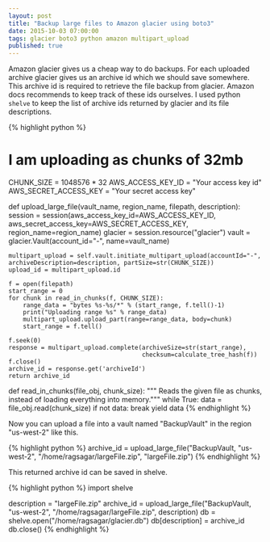 ```yaml
---
layout: post
title: "Backup large files to Amazon glacier using boto3"
date: 2015-10-03 07:00:00
tags: glacier boto3 python amazon multipart_upload
published: true
---
```


Amazon glacier gives us a cheap way to do backups. For each uploaded archive glacier gives us an archive id which we should save somewhere. This archive id is required to retrieve the file backup from glacier. Amazon docs recommends to keep track of these ids ourselves. I used python `shelve` to keep the list of archive ids returned by glacier and its file descriptions.

{% highlight python %}

# I am uploading as chunks of 32mb
CHUNK_SIZE = 1048576 * 32 
AWS_ACCESS_KEY_ID = "Your access key id"
AWS_SECRET_ACCESS_KEY = "Your secret access key"

def upload_large_file(vault_name, region_name, filepath, description):
    session = session(aws_access_key_id=AWS_ACCESS_KEY_ID, aws_secret_access_key=AWS_SECRET_ACCESS_KEY, region_name=region_name)
    glacier = session.resource("glacier")
    vault = glacier.Vault(account_id="-", name=vault_name)

    multipart_upload = self.vault.initiate_multipart_upload(accountId="-", archiveDescription=description, partSize=str(CHUNK_SIZE))
    upload_id = multipart_upload.id

    f = open(filepath)
    start_range = 0
    for chunk in read_in_chunks(f, CHUNK_SIZE):
        range_data = "bytes %s-%s/*" % (start_range, f.tell()-1)
        print("Uploading range %s" % range_data)
        multipart_upload.upload_part(range=range_data, body=chunk)
        start_range = f.tell()

    f.seek(0)
    response = multipart_upload.complete(archiveSize=str(start_range),
                                         checksum=calculate_tree_hash(f))
    f.close()
    archive_id = response.get('archiveId')
    return archive_id



def read_in_chunks(file_obj, chunk_size):
    """ Reads the given file as chunks, instead of loading everything into memory."""
    while True:
        data = file_obj.read(chunk_size)
        if not data:
            break
        yield data
{% endhighlight %}

Now you can upload a file into a vault named "BackupVault" in the region "us-west-2" like this.

{% highlight python %}
archive_id = upload_large_file("BackupVault, "us-west-2", "/home/ragsagar/largeFile.zip", "largeFile.zip")
{% endhighlight %}

This returned archive id can be saved in shelve.

{% highlight python %}
import shelve

description = "largeFile.zip"
archive_id = upload_large_file("BackupVault, "us-west-2", "/home/ragsagar/largeFile.zip", description)
db = shelve.open("/home/ragsagar/glacier.db")
db[description] = archive_id
db.close()
{% endhighlight %}

